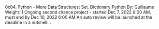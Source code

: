 0x04. Python - More Data Structures: Set, Dictionary
Python
 By: Guillaume
 Weight: 1
 Ongoing second chance project - started Dec 7, 2022 6:00 AM, must end by Dec 10, 2022 6:00 AM
 An auto review will be launched at the deadline
In a nutshell…
